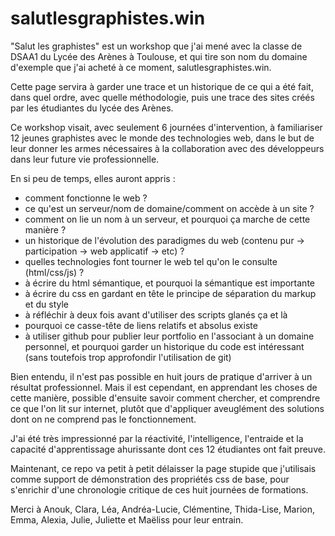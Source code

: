 # salutlesgraphistes.win

"Salut les graphistes" est un workshop que j'ai mené avec la classe de DSAA1 du Lycée des Arènes à Toulouse, et qui tire son nom du domaine d'exemple que j'ai acheté à ce moment, salutlesgraphistes.win.

Cette page servira à garder une trace et un historique de ce qui a été fait, dans quel ordre, avec quelle méthodologie, puis une trace des sites créés par les étudiantes du lycée des Arènes.

Ce workshop visait, avec seulement 6 journées d'intervention, à familiariser 12 jeunes graphistes avec le monde des technologies web, dans le but de leur donner les armes nécessaires à la collaboration avec des développeurs dans leur future vie professionnelle.

En si peu de temps, elles auront appris :  

- comment fonctionne le web ?
- ce qu'est un serveur/nom de domaine/comment on accède à un site ?
- comment on lie un nom à un serveur, et pourquoi ça marche de cette manière ?
- un historique de l'évolution des paradigmes du web (contenu pur -> participation -> web applicatif -> etc) ?
- quelles technologies font tourner le web tel qu'on le consulte (html/css/js) ?
- à écrire du html sémantique, et pourquoi la sémantique est importante
- à écrire du css en gardant en tête le principe de séparation du markup et du style
- à réfléchir à deux fois avant d'utiliser des scripts glanés ça et là
- pourquoi ce casse-tête de liens relatifs et absolus existe
- à utiliser github pour publier leur portfolio en l'associant à un domaine personnel, et pourquoi garder un historique du code est intéressant (sans toutefois trop approfondir l'utilisation de git)

Bien entendu, il n'est pas possible en huit jours de pratique d'arriver à un résultat professionnel. Mais il est cependant, en apprendant les choses de cette manière, possible d'ensuite savoir comment chercher, et comprendre ce que l'on lit sur internet, plutôt que d'appliquer aveuglément des solutions dont on ne comprend pas le fonctionnement.

J'ai été très impressionné par la réactivité, l'intelligence, l'entraide et la capacité d'apprentissage ahurissante dont ces 12 étudiantes ont fait preuve.

Maintenant, ce repo va petit à petit délaisser la page stupide que j'utilisais comme support de démonstration des propriétés css de base, pour s'enrichir d'une chronologie critique de ces huit journées de formations.

Merci à Anouk, Clara, Léa, Andréa-Lucie, Clémentine, Thida-Lise, Marion, Emma, Alexia, Julie, Juliette et Maëliss pour leur entrain.
